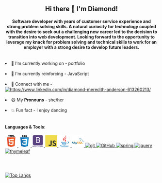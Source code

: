 ### <h2 align="center">Hi there 👋 I'm Diamond!</h2>

<!--
**dlmeredi/dlmeredi** is a ✨ _special_ ✨ repository because its `README.md` (this file) appears on your GitHub profile.

Here are some ideas to get you started:

- 🔭 I’m currently working on ...
- 🌱 I’m currently learning ...
- 👯 I’m looking to collaborate on ...
- 🤔 I’m looking for help with ...
- 💬 Ask me about ...
- 📫 How to reach me: ...
- 😄 Pronouns: ...
- ⚡ Fun fact: ...
-->
<center><h4>Software developer with years of customer service experience and strong problem solving skills. A natural curiosity for technology coupled with the desire to seek out a challenging new career led to the decision to transition into web development. Looking forward to the opportunity to leverage my knack for problem solving and technical skills to work for an employer with a strong desire to develop future leaders.</h4></center>
<br>

<li>🚀 I'm currently working on - portfolio<br><br>
<li>🌱 I'm currently reinforcing - JavaScript<br><br>
<li>📩 Connect with me -  <a href="https://linkedin.com/in/diamond-meredith-anderson" target="blank"><img align="center" src="https://raw.githubusercontent.com/rahuldkjain/github-profile-readme-generator/master/src/images/icons/Social/linked-in-alt.svg" alt="https://www.linkedin.com/in/diamond-meredith-anderson-613260213/" height="20" width="30" /></a><br><br>
<li>😄 My <b>Pronouns</b> - she/her <br><br>
<li>💥 Fun fact - I enjoy dancing <br><br>
<h4 align="left">Languages & Tools:</h4>
<p align="left"><a href="https://www.w3.org/html/" target="_blank"> <img src="https://raw.githubusercontent.com/devicons/devicon/master/icons/html5/html5-original-wordmark.svg" alt="html5" width="40" height="40"/> </a> 
  <a href="https://www.w3schools.com/css/" target="_blank"> <img src="https://raw.githubusercontent.com/devicons/devicon/master/icons/css3/css3-original-wordmark.svg" alt="css3" width="40" height="40"/> </a>
  <a href="https://getbootstrap.com" target="_blank"> <img src="https://raw.githubusercontent.com/devicons/devicon/master/icons/bootstrap/bootstrap-plain-wordmark.svg" alt="bootstrap" width="40" height="40"/> </a> 
   <a href="https://developer.mozilla.org/en-US/docs/Web/JavaScript" target="_blank"> <img src="https://raw.githubusercontent.com/devicons/devicon/master/icons/javascript/javascript-original.svg" alt="javascript" width="40" height="40"/> </a> 
  <a href="https://www.java.com" target="_blank"> <img src="https://raw.githubusercontent.com/devicons/devicon/master/icons/java/java-original.svg" alt="java" width="40" height="40"/> </a> 
    <a href="https://www.mysql.com/" target="_blank"> <img src="https://raw.githubusercontent.com/devicons/devicon/master/icons/mysql/mysql-original-wordmark.svg" alt="mysql" width="40" height="40"/> </a> 
  <a href="https://git-scm.com/" target="_blank"> <img src="https://www.vectorlogo.zone/logos/git-scm/git-scm-icon.svg" alt="git" width="40" height="40"/> </a> 
  <a href="https://github.com/" target="_blank"><img src="https://www.vectorlogo.zone/logos/github/github-icon.svg" alt="GitHub" width="40" height="40"/>
  <a href="https://spring.io/" target="_blank"> <img src="https://www.vectorlogo.zone/logos/springio/springio-icon.svg" alt="spring" width="40" height="40"/> </a> 
  <a href="https://jquery.com/" target="_blank"><img src="https://www.vectorlogo.zone/logos/jquery/jquery-vertical.svg" alt="jquery" width="40" height="40"/> </a>
    <a href="https://www.thymeleaf.org/" target="_blank"><img align="center" src="https://img.icons8.com/color/75/000000/thymeleaf.png" alt="thymeleaf" width="40" height="40"/></a>

           
  
  </p>
<br><br>





[![Top Langs](https://github-readme-stats.vercel.app/api/top-langs/?username=dlmeredi&layout=compact)](https://github.com/anuraghazra/github-readme-stats)
